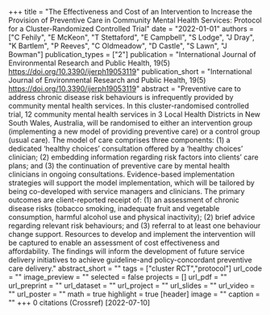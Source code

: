 +++
title = "The Effectiveness and Cost of an Intervention to Increase the Provision of Preventive Care in Community Mental Health Services: Protocol for a Cluster-Randomized Controlled Trial"
date = "2022-01-01"
authors = ["C Fehily", "E McKeon", "T Stettaford", "E Campbell", "S Lodge", "J Dray", "K Bartlem", "P Reeves", "C Oldmeadow", "D Castle", "S Lawn", "J Bowman"]
publication_types = ["2"]
publication = "International Journal of Environmental Research and Public Health, 19(5) https://doi.org/10.3390/ijerph19053119"
publication_short = "International Journal of Environmental Research and Public Health, 19(5) https://doi.org/10.3390/ijerph19053119"
abstract = "Preventive care to address chronic disease risk behaviours is infrequently provided by community mental health services. In this cluster-randomised controlled trial, 12 community mental health services in 3 Local Health Districts in New South Wales, Australia, will be randomised to either an intervention group (implementing a new model of providing preventive care) or a control group (usual care). The model of care comprises three components: (1) a dedicated ‘healthy choices’ consultation offered by a ‘healthy choices’ clinician; (2) embedding information regarding risk factors into clients’ care plans; and (3) the continuation of preventive care by mental health clinicians in ongoing consultations. Evidence-based implementation strategies will support the model implementation, which will be tailored by being co-developed with service managers and clinicians. The primary outcomes are client-reported receipt of: (1) an assessment of chronic disease risks (tobacco smoking, inadequate fruit and vegetable consumption, harmful alcohol use and physical inactivity); (2) brief advice regarding relevant risk behaviours; and (3) referral to at least one behaviour change support. Resources to develop and implement the intervention will be captured to enable an assessment of cost effectiveness and affordability. The findings will inform the development of future service delivery initiatives to achieve guideline-and policy-concordant preventive care delivery."
abstract_short = ""
tags = ["cluster RCT","protocol"]
url_code = ""
image_preview = ""
selected = false
projects = []
url_pdf = ""
url_preprint = ""
url_dataset = ""
url_project = ""
url_slides = ""
url_video = ""
url_poster = ""
math = true
highlight = true
[header]
image = ""
caption = ""
+++
0 citations (Crossref) [2022-07-10]
